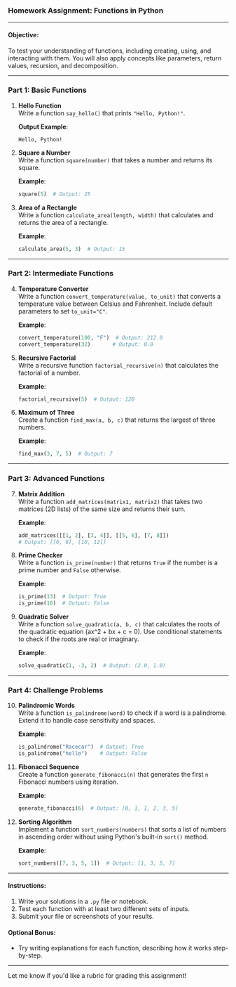 ### **Homework Assignment: Functions in Python**

---

#### **Objective**:
To test your understanding of functions, including creating, using, and interacting with them. You will also apply concepts like parameters, return values, recursion, and decomposition.

---

### **Part 1: Basic Functions**
1. **Hello Function**  
   Write a function `say_hello()` that prints `"Hello, Python!"`.

   **Output Example**:
   ```
   Hello, Python!
   ```

2. **Square a Number**  
   Write a function `square(number)` that takes a number and returns its square.

   **Example**:
   ```python
   square(5)  # Output: 25
   ```

3. **Area of a Rectangle**  
   Write a function `calculate_area(length, width)` that calculates and returns the area of a rectangle.

   **Example**:
   ```python
   calculate_area(5, 3)  # Output: 15
   ```

---

### **Part 2: Intermediate Functions**
4. **Temperature Converter**  
   Write a function `convert_temperature(value, to_unit)` that converts a temperature value between Celsius and Fahrenheit. Include default parameters to set `to_unit="C"`.

   **Example**:
   ```python
   convert_temperature(100, "F")  # Output: 212.0
   convert_temperature(32)       # Output: 0.0
   ```

5. **Recursive Factorial**  
   Write a recursive function `factorial_recursive(n)` that calculates the factorial of a number.

   **Example**:
   ```python
   factorial_recursive(5)  # Output: 120
   ```

6. **Maximum of Three**  
   Create a function `find_max(a, b, c)` that returns the largest of three numbers.

   **Example**:
   ```python
   find_max(3, 7, 5)  # Output: 7
   ```

---

### **Part 3: Advanced Functions**
7. **Matrix Addition**  
   Write a function `add_matrices(matrix1, matrix2)` that takes two matrices (2D lists) of the same size and returns their sum.

   **Example**:
   ```python
   add_matrices([[1, 2], [3, 4]], [[5, 6], [7, 8]])
   # Output: [[6, 8], [10, 12]]
   ```

8. **Prime Checker**  
   Write a function `is_prime(number)` that returns `True` if the number is a prime number and `False` otherwise.

   **Example**:
   ```python
   is_prime(13)  # Output: True
   is_prime(16)  # Output: False
   ```

9. **Quadratic Solver**  
   Write a function `solve_quadratic(a, b, c)` that calculates the roots of the quadratic equation \(ax^2 + bx + c = 0\). Use conditional statements to check if the roots are real or imaginary.

   **Example**:
   ```python
   solve_quadratic(1, -3, 2)  # Output: (2.0, 1.0)
   ```

---

### **Part 4: Challenge Problems**
10. **Palindromic Words**  
    Write a function `is_palindrome(word)` to check if a word is a palindrome. Extend it to handle case sensitivity and spaces.

    **Example**:
    ```python
    is_palindrome("Racecar")  # Output: True
    is_palindrome("hello")    # Output: False
    ```

11. **Fibonacci Sequence**  
    Create a function `generate_fibonacci(n)` that generates the first `n` Fibonacci numbers using iteration.

    **Example**:
    ```python
    generate_fibonacci(6)  # Output: [0, 1, 1, 2, 3, 5]
    ```

12. **Sorting Algorithm**  
    Implement a function `sort_numbers(numbers)` that sorts a list of numbers in ascending order without using Python's built-in `sort()` method.

    **Example**:
    ```python
    sort_numbers([7, 3, 5, 1])  # Output: [1, 3, 5, 7]
    ```

---

#### **Instructions**:
1. Write your solutions in a `.py` file or notebook.
2. Test each function with at least two different sets of inputs.
3. Submit your file or screenshots of your results.

#### **Optional Bonus**:
- Try writing explanations for each function, describing how it works step-by-step.

---

Let me know if you'd like a rubric for grading this assignment!